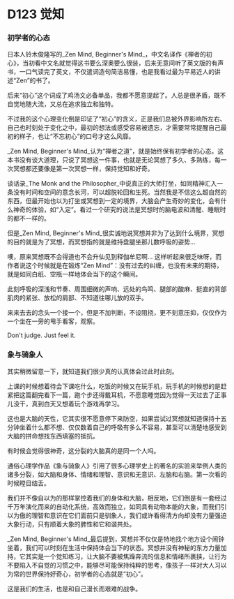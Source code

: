 # D123 觉知
### 初学者的心态

日本人铃木俊隆写的_Zen Mind, Beginner's Mind_，中文名译作《禅者的初心》，当初看中文名就觉得这书要么深奥要么很装，后来无意间听了英文版的有声书，一口气读完了英文，不仅遣词造句简洁易懂，也是我看过最为平易近人的讲述“Zen”的书了。

后来“初心”这个词成了鸡汤文必备单品，我都不愿意提起了。人总是很矛盾，既不自觉地随大流，又总在追求独立和独特。

不过我的这个心理变化倒是印证了“初心”的含义，正是我们总被外界影响所左右、自己也时刻处于变化之中，最初的想法或感受容易被遗忘，才需要常常提醒自己最初的样子，也让“不忘初心”的口号才这么风靡。

_Zen Mind, Beginner's Mind_认为“禅者之道”，就是始终保有初学者的心态。这本书没有谈大道理，只说了冥想这一件事，也就是无论冥想了多久、多熟练，每一次冥想都还要像是第一次冥想一样，保持觉知和好奇。

谈话录_The Monk and the Philosopher_中说真正的大师打坐，如同精神汇入一条没有时间和空间的意念长河，可以超脱轮回和生死。当然我是不信这么超自然的东西，但最开始也以为打坐或冥想到一定的境界，大脑会产生奇妙的变化，会有什么神奇的体验，如“入定”。看过一个研究的说法是冥想时的脑电波和清醒、睡眠时的都不一样的。

但是_Zen Mind, Beginner's Mind_很实诚地说冥想并非为了达到什么境界，冥想的目的就是为了冥想，而冥想指的就是维持盘腿坐那儿数呼吸的姿势... 

噢，原来冥想既不会得道也不会升仙见到释伽牟尼啊... 这样听起来很乏味呀，而作者说这个时候就是在锻炼“Zen Mind”：没有过去的纠缠，也没有未来的期待，就是如同白纸、空瓶一样地体会当下的这个瞬间。

此刻呼吸的深浅和节奏、周围细微的声响、远处的鸟鸣、腿部的酸麻、挺直的背部肌肉的紧张、放松的肩部、不知道往哪儿放的双手。

来来去去的念头一个接一个，但是不加判断，不设阻挠，更不刻意压抑，仅仅作为一个坐在一旁的甩手看客，观察。

Don't judge. Just feel it.

### 象与骑象人

其实稍微留意一下，就知道我们很少真的认真体会过此时此刻。

上课的时候想着待会下课吃什么，吃饭的时候又在玩手机，玩手机的时候想的是赶紧把这篇翻完看下一篇，跑个步还得戴耳机，不愿意睡觉因为觉得一天过去了正事儿没干，真到白天又想着玩个游戏再学习。

这也是大脑的天性，它其实很不愿意停下来防空，如果尝试过冥想就知道保持十五分钟坐着什么都不想、仅仅数着自己的呼吸有多么不容易，甚至可以清楚地感受到大脑的拼命想找东西填塞的抵抗。

有时候会觉得很神奇，这分裂的大脑真的是同一个人吗。

通俗心理学作品《象与骑象人》引用了很多心理学史上的著名的实验来举例人类的诸多分裂，如大脑和身体、情绪和理智、意识和无意识、左脑和右脑。第一次看的时候瞠目结舌。

我们并不像自以为的那样掌控着我们的身体和大脑，相反地，它们倒是有一套经过千万年演化而来的自动化系统，高效而独立，如同具有动物本能的大象，而我们引以为傲的理智和意识在它们面前只是驯象人，我们或许看得清方向却没有力量强迫大象行动，只有顺着大象的脾性和它和谐共处。

_Zen Mind, Beginner's Mind_最后提到，冥想并不仅仅是特地找个地方设个闹钟坐着，我们可以时刻在生活中保持体会当下的状态。冥想并没有神秘的东方力量加持，它其实是一个觉知练习，让大脑不要被焦躁奔流的信息和情绪所裹挟，让行为不要陷入不自觉的习惯之中，能够尽可能保持纯粹的思考，像孩子一样对大人习以为常的世界保持好奇心，初学者的心态就是“初心”。

这是我们的生活，也是和自己漫长而艰难的战争。
